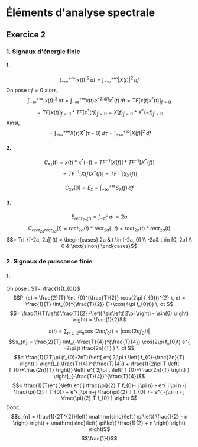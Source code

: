 # Éléments d'analyse spectrale
## Exercice 2
### 1. Signaux d'énergie finie
#### 1.
$$\int_{- \infty}^{+ \infty} \left| x(t)\right|^{2} \, dt = \int_{- \infty}^{+ \infty} \left| X(f)\right|^{2} \, df  $$
On pose : $f = 0$ alors,
$$\int_{- \infty}^{+ \infty} \left| x(t)\right|^{2} \, dt = \int_{- \infty}^{+ \infty} x(t) e^{ -2\pi jft } x^{*}(t)  \, dt = TF[x(t)x^{*}(t)]_{f = 0}$$
$$ = TF[x(t)]_{f = 0} * TF[x^{*}(t)]_{f = 0} = X(f)_{f = 0}* X^{*}(-f)_{f = 0} $$
Ainsi, 
$$= \int_{- \infty}^{+ \infty} X(\tau)X^{*}(\tau-0) \, d\tau  = \int_{- \infty}^{+ \infty} \left| X(f)\right|^{2} \, df $$

#### 2.
$$C_{xx}(t) = x(t) * x^{*}(-t) = TF^{-1}[X(f)] * TF^{-1}[X^{*}(f)] $$
$$= TF^{-1}[X(f)X^{*}(f)] = TF^{-1}[S_{X}(f)]$$


$$C_{xx}(0) = E_{x} = \int_{- \infty}^{+ \infty} 
S_{X}(f) \, df $$
#### 3.
$$E_{rect_{2a}(t)} = \int_{-a}^{a} \, dt = 2a $$
$$C_{rect_{2a}rect_{2a}}(t) = rect_{2a}(t) * rect_{2a}(-t) = rect_{2a}(t) * rect_{2a}(t) $$
$$= Tri_{[-2a, 2a]}(t) = \begin{cases}
2a & t \in [-2a, 0] \\
-2a& t \in [0, 2a] \\
0 & \text{sinon}
\end{cases}$$

### 2. Signaux de puissance finie
#### 1.
On pose : $T= \frac{1}{f_{0}}$
$$P_{s} = \frac{2}{T} \int_{0}^{\frac{T}{2}} \cos(2\pi f_{0}t)^{2} \, dt = \frac{1}{T} \int_{0}^{\frac{T}{2}} (1+\cos(4\pi f_{0}t)) \, dt  $$
$$= \frac{1}{T}\left( \frac{T}{2} -\left( \sin\left( 2\pi \right) - \sin(0) \right) \right) = \frac{1}{2}$$

$$s(t) = \sum_{n \in \mathbb{Z}} s_{n}\cos\left( 2\pi nf_{0}t \right) = \left| \cos(2\pi f_{0}t)\right| $$
$$s_{n} = \frac{2}{T} \int_{-\frac{T}{4}}^{\frac{T}{4}} \cos(2\pi f_{0}t) e^{ -2\pi jt \frac{2n}{T} } \, dt $$
$$= \frac{1}{2Tj\pi (f_{0}-2nT)}\left[ e^{ 2j\pi t \left( f_{0}-\frac{2n}{T} \right) } \right]_{-\frac{T}{4}}^{\frac{T}{4}} + \frac{1}{2j\pi T \left( f_{0}+\frac{2n}{T} \right)} \left[ e^{ 2j\pi t \left( f_{0}+\frac{2n}{T} \right) } \right]_{-\frac{T}{4}}^{\frac{T}{4}}$$
$$= \frac{1}{T}e^{ }\left( e^{ j \frac{\pi}{2} T f_{0}-  j \pi n} - e^{ j \pi n -j \frac{\pi}{2} T f_{0}} + e^{ j\pi n+j \frac{\pi}{2} T f_{0} } - e^{ -j\pi n - j \frac{\pi}{2} T f_{0} } \right) $$
Donc,
$$s_{n} = \frac{1}{2T^{2}}\left( \mathrm{sinc}\left( \pi\left( \frac{}{2} - n \right) \right) + \mathrm{sinc}\left( \pi\left( \frac{1}{2} + n \right) \right) \right)$$
$$\frac{1}{}$$
